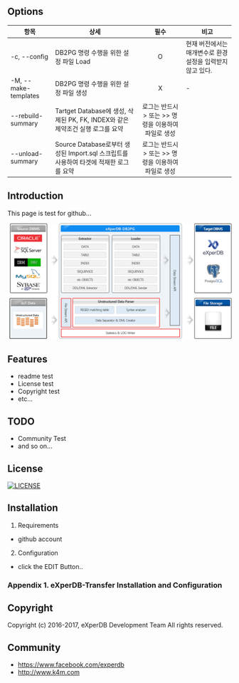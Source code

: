 ## Options
|항목|상세|필수|비고|
|----------|--------|:----:|----|
|-c, --config <arg>|DB2PG 명령 수행을 위한 설정 파일 Load|O|현재 버전에서는 매개변수로 환경 설정을 입력받지 않고 있다.|
|-M, --make-templates|DB2PG 명령 수행을 위한 설정 파일 생성|X|-|
|--rebuild-summary <arg>|Tartget Database에 생성, 삭제된 PK, FK, INDEX와 같은 제약조건 실행 로그를 요약|로그는 반드시 > 또는 >> 명령을 이용하여 파일로 생성|
|--unload-summary <arg>|Source Database로부터 생성된 Import.sql 스크립트를 사용하여 타겟에 적재한 로그를 요약|로그는 반드시 > 또는 >> 명령을 이용하여 파일로 생성|
  


## Introduction
This page is test for github... 

![](./Images/DB2PG_Architecture.png "eXperDB-Management Dashboard")

## Features
* readme test
* License test
* Copyright test
* etc...


## TODO
* Community Test
* and so on...





## License
[![LICENSE](https://img.shields.io/bugzilla/996038.svg)](https://github.com/experdb/eXperDB-Management/blob/master/LICENSE)


## Installation
1. Requirements
- github account

2. Configuration
- click the EDIT Button..

### Appendix 1. eXperDB-Transfer Installation and Configuration


## Copyright
Copyright (c) 2016-2017, eXperDB Development Team
All rights reserved.


## Community
* https://www.facebook.com/experdb
* http://www.k4m.com







